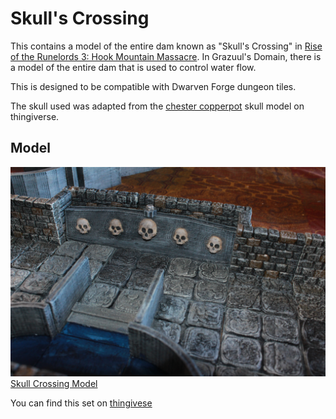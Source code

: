Skull's Crossing
==============

This contains a model of the entire dam known as "Skull's Crossing" in [Rise of the Runelords 3: Hook Mountain Massacre](http://paizo.com/pathfinder/adventurePath/riseOfTheRunelords).  In Grazuul's Domain, there is a model of the entire dam that is used to control water flow.

This is designed to be compatible with Dwarven Forge dungeon tiles.

The skull used was adapted from the [chester copperpot](http://www.thingiverse.com/thing:4415) skull model on thingiverse.

Model
-----

![Skull Crossign Model](IMG_7784.JPG)
[Skull Crossing Model](skull_crossing_model.stl)

You can find this set on [thingivese](http://www.thingiverse.com/thing:178621)

